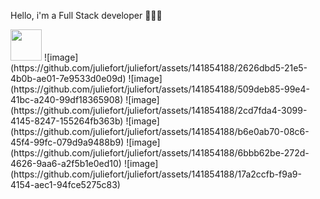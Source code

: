 Hello, i'm a Full Stack developer 👩🏻‍💻


<img src="https://upload.wikimedia.org/wikipedia/commons/6/6a/JavaScript-logo.png" height="50" />
![image](https://github.com/juliefort/juliefort/assets/141854188/2626dbd5-21e5-4b0b-ae01-7e9533d0e09d)
![image](https://github.com/juliefort/juliefort/assets/141854188/509deb85-99e4-41bc-a240-99df18365908)
![image](https://github.com/juliefort/juliefort/assets/141854188/2cd7fda4-3099-4145-8247-155264fb363b)
![image](https://github.com/juliefort/juliefort/assets/141854188/b6e0ab70-08c6-45f4-99fc-079d9a9488b9)
![image](https://github.com/juliefort/juliefort/assets/141854188/6bbb62be-272d-4626-9aa6-a2f5b1e0ed10)
![image](https://github.com/juliefort/juliefort/assets/141854188/17a2ccfb-f9a9-4154-aec1-94fce5275c83)






